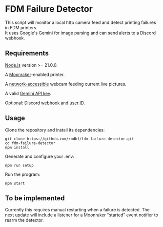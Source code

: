 # FDM Failure Detector

This script will monitor a local http camera feed and detect printing failures in FDM printers.\
It uses Google's Gemini for image parsing and can send alerts to a Discord webhook.

## Requirements

[Node.js](https://nodejs.org/en) version >= 21.0.0.

A [Moonraker](https://github.com/Arksine/moonraker)-enabled printer.

A [network-accessible](https://github.com/rodbf/WebCamServer) webcam feeding current live pictures.

A valid [Gemini API key](https://ai.google.dev/gemini-api/docs/api-key).

Optional: Discord [webhook](https://support.discord.com/hc/en-us/articles/228383668-Intro-to-Webhooks) and [user ID](https://support.discord.com/hc/en-us/articles/206346498-Where-can-I-find-my-User-Server-Message-ID).

## Usage

Clone the repository and install its dependencies:

```
git clone https://github.com/rodbf/fdm-failure-detector.git
cd fdm-failure-detector
npm install
```

Generate and configure your .env:

```
npm run setup
```

Run the program:

```
npm start
```

## To be implemented

Currently this requires manual restarting when a failure is detected. The next update will include a listener for a Moonraker "started" event notifier to rearm the detector.
